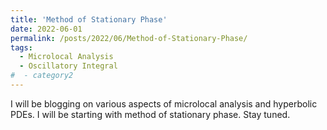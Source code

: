 ```yaml
---
title: 'Method of Stationary Phase'
date: 2022-06-01
permalink: /posts/2022/06/Method-of-Stationary-Phase/
tags:
  - Microlocal Analysis
  - Oscillatory Integral
#  - category2
---
```


I will be blogging on various aspects of microlocal analysis and hyperbolic PDEs. I will be starting with method of stationary phase. Stay tuned. 
